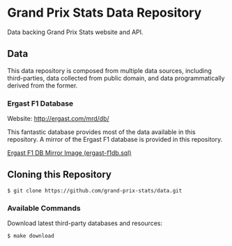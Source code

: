 # Grand Prix Stats Data Repository
Data backing Grand Prix Stats website and API.

## Data

This data repository is composed from multiple data sources, including third-parties, 
data collected from public domain, and data
programmatically derived from the former.

### Ergast F1 Database
Website: http://ergast.com/mrd/db/

This fantastic database provides most of the data
available in this repository. A mirror of the Ergast F1 database is provided in this repository.

[Ergast F1 DB Mirror Image (ergast-f1db.sql)](/ergast-f1db.sql)


## Cloning this Repository

```
$ git clone https://github.com/grand-prix-stats/data.git
```

### Available Commands

Download latest third-party databases and resources:
```
$ make download
```
